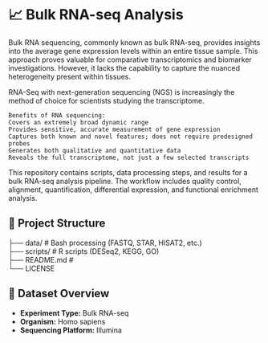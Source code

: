 # 📈 Bulk RNA-seq Analysis
Bulk RNA sequencing, commonly known as bulk RNA-seq, provides insights into the average gene expression levels within an entire tissue sample. 
This approach proves valuable for comparative transcriptomics and biomarker investigations. 
However, it lacks the capability to capture the nuanced heterogeneity present within tissues.

RNA-Seq with next-generation sequencing (NGS) is increasingly the method of choice for scientists studying the transcriptome.

    Benefits of RNA sequencing:
    Covers an extremely broad dynamic range
    Provides sensitive, accurate measurement of gene expression
    Captures both known and novel features; does not require predesigned probes
    Generates both qualitative and quantitative data
    Reveals the full transcriptome, not just a few selected transcripts
    
This repository contains scripts, data processing steps, and results for a bulk RNA-seq analysis pipeline. 
The workflow includes quality control, alignment, quantification, differential expression, and functional enrichment analysis.

## 📁 Project Structure

├── data/ # Bash processing (FASTQ, STAR, HISAT2, etc.)                              
├── scripts/ # R scripts (DESeq2, KEGG, GO)                                        
├── README.md #                               
    └── LICENSE
    
## 🧬 Dataset Overview

- **Experiment Type:** Bulk RNA-seq  
- **Organism:** Homo sapiens  
- **Sequencing Platform:** Illumina
